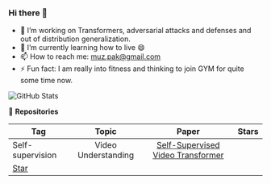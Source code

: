 ### Hi there 👋

- 🔭 I’m working on Transformers, adversarial attacks and defenses and out of distribution generalization.
- 🌱 I’m currently learning how to live 😄
- 📫 How to reach me: muz.pak@gmail.com
- ⚡ Fun fact: I am really into fitness and thinking to join GYM for quite some time now.

<!-- - 👯 I’m looking to collaborate on 
- 🤔 I’m looking for help with ...
- 💬 Ask me about ...
- 😄 Pronouns: he/him/his
-->
![GitHub Stats](https://github-readme-stats.vercel.app/api?username=muzammal-naseer&theme=radical)

:seedling: **Repositories**

|Tag|Topic|Paper|Stars|
|---|:---:|:---:|:---:|
Self-supervision| Video Understanding | [Self-Supervised Video Transformer](https://openaccess.thecvf.com/content/CVPR2022/html/Ranasinghe_Self-Supervised_Video_Transformer_CVPR_2022_paper.html)|
<a class="github-button" href="https://github.com/buttons/github-buttons" data-icon="octicon-star" aria-label="Star buttons/github-buttons on GitHub">Star</a>|
